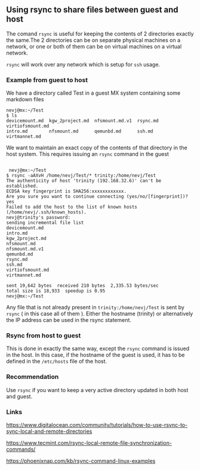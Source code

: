 ## Using rsync to share files between guest and host ##
The comand `rsync` is useful for keeping the contents of 2 directories
exactly the same.The 2 directories can be on separate 
physical machines on a network, or one or both of them can be on 
virtual machines on a virtual network.

`rsync` will work over any network which is setup for `ssh` 
usage.

### Example from guest to host ###
 We have a directory called Test in a guest MX system containing
some markdown files

```
nevj@mx:~/Test
$ ls
devicemount.md  kgw_2project.md  nfsmount.md.v1  rsync.md  virtiofsmount.md
intro.md        nfsmount.md      qemunbd.md      ssh.md    virtmannet.md

```
We want to maintain an exact copy of the contents of that
directory in the host system. This requires issuing an `rsync` command in the guest

```

 nevj@mx:~/Test
$ rsync -aAXvH /home/nevj/Test/* trinity:/home/nevj/Test
The authenticity of host 'trinity (192.168.32.6)' can't be established.
ECDSA key fingerprint is SHA256:xxxxxxxxxxxx.
Are you sure you want to continue connecting (yes/no/[fingerprint])? yes
Failed to add the host to the list of known hosts (/home/nevj/.ssh/known_hosts).
nevj@trinity's password: 
sending incremental file list
devicemount.md
intro.md
kgw_2project.md
nfsmount.md
nfsmount.md.v1
qemunbd.md
rsync.md
ssh.md
virtiofsmount.md
virtmannet.md

sent 19,642 bytes  received 210 bytes  2,335.53 bytes/sec
total size is 18,933  speedup is 0.95
nevj@mx:~/Test

```
Any file that is not already present in `trinity:/home/nevj/Test` 
is sent by `rsync` ( in this case all of them ).
Either the hostname (trinity) or alternatively
 the IP address can be used in the rsync statement.

### Rsync from host to guest ###
This is done in exactly the same way, except the `rsync`
 command is issued in the host.
In this case, if the hostname of the guest is used, it has to be defined 
in the `/etc/hosts` file of the host.

### Recommendation ###
Use `rsync` if you want to keep a very active directory 
updated in both host and guest. 


### Links ###

https://www.digitalocean.com/community/tutorials/how-to-use-rsync-to-sync-local-and-remote-directories

https://www.tecmint.com/rsync-local-remote-file-synchronization-commands/

https://phoenixnap.com/kb/rsync-command-linux-examples
